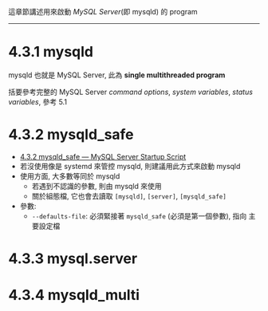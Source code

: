 這章節講述用來啟動 *MySQL Server*(即 mysqld) 的 program

---

# 4.3.1 mysqld

mysqld 也就是 MySQL Server, 此為 **single multithreaded program**

括要參考完整的 MySQL Server *command options*, *system variables*, *status variables*, 參考 5.1

# 4.3.2 mysqld_safe

- [4.3.2 mysqld_safe — MySQL Server Startup Script](https://dev.mysql.com/doc/refman/8.0/en/mysqld-safe.html)
- 若沒使用像是 systemd 來管控 mysqld, 則建議用此方式來啟動 mysqld
- 使用方面, 大多數等同於 mysqld
    - 若遇到不認識的參數, 則由 mysqld 來使用
    - 關於組態檔, 它也會去讀取 `[mysqld]`, `[server]`, `[mysqld_safe]`
- 參數:
    - `--defaults-file`: 必須緊接著 `mysqld_safe` (必須是第一個參數), 指向 主要設定檔


# 4.3.3 mysql.server
# 4.3.4 mysqld_multi